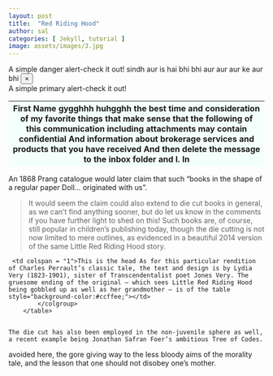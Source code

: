 ```yaml
---
layout: post
title:  "Red Riding Hood"
author: sal
categories: [ Jekyll, tutorial ]
image: assets/images/3.jpg
---
```

 
<div class="alert alert-danger" role="alert">
    <i class="fas fa-bullhorn"></i> A simple danger alert-check it out! sindh aur is hai bhi bhi aur aur aur ke  aur bhi 
	<button type="button" class="close" data-dismiss="alert" aria-label="Close">
    <span aria-hidden="true">×</span>
    </button>
</div> 
 
<div class="alert alert-orange shadow-lg" role="alert">
    A simple primary alert-check it out!
</div>





<table>
<colgroup>
 
 <col span="1" style="background-color:#f3fffb;">
</colgroup>
<thead>
 <tr>
  <th>First Name gygghhh huhgghh the best time and consideration
	 of my favorite things that make sense that the following 
	 of this communication including attachments may contain confidential
And information about brokerage services and products that you have received 
And then delete the message to the inbox folder and I.  In </th>
  
  
 </tr>
</thead> 
	   
 </table> 
 


  

 
 
   
    
    

An 1868 Prang catalogue would later claim that such “books in the shape of a regular paper Doll… originated with us”. 

> It would seem the claim could also extend to die cut books in general, as we can’t find anything sooner, but do let us know in the comments if you have further light to shed on this! Such books are, of course, still popular in children’s publishing today, though the die cutting is not now limited to mere outlines, as evidenced in a beautiful 2014 version of the same Little Red Riding Hood story. 



<table>
	<colgroup>
	
	 <td colspan = "1">This is the head As for this particular rendition of Charles Perrault’s classic tale, the text and design is by Lydia Very (1823-1901), sister of Transcendentalist poet Jones Very. The gruesome ending of the original — which sees Little Red Riding Hood being gobbled up as well as her grandmother — is of the table  style="background-color:#ccffee;"></td>
            </colgroup>
	    </table>
	    
	    
	The die cut has also been employed in the non-juvenile sphere as well, a recent example being Jonathan Safran Foer’s ambitious Tree of Codes. 

 avoided here, the gore giving way to the less bloody aims of the morality tale, and the lesson that one should not disobey one’s mother.
